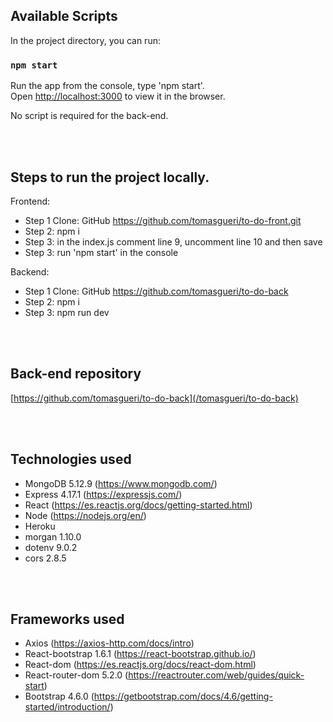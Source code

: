 ## Available Scripts

In the project directory, you can run:

### `npm start`

Run the app from the console, type 'npm start'.\
Open [http://localhost:3000](http://localhost:3000) to view it in the browser.

No script is required for the back-end.

<br>
<br>

## Steps to run the project locally. 
Frontend:
- Step 1 Clone: GitHub https://github.com/tomasgueri/to-do-front.git
- Step 2: npm i 
- Step 3: in the index.js comment line 9, uncomment line 10 and then save
- Step 3: run 'npm start' in the console

Backend: 
- Step 1 Clone: GitHub https://github.com/tomasgueri/to-do-back
- Step 2: npm i 
- Step 3: npm run dev

<br>
<br>

## Back-end repository
[https://github.com/tomasgueri/to-do-back](/tomasgueri/to-do-back)

<br>
<br>

## Technologies used
-   MongoDB 5.12.9 (https://www.mongodb.com/)
-   Express 4.17.1 (https://expressjs.com/)
-   React (https://es.reactjs.org/docs/getting-started.html)
-   Node (https://nodejs.org/en/)
-   Heroku
-   morgan 1.10.0
-   dotenv 9.0.2
-   cors 2.8.5

<br>
<br>

## Frameworks used
-   Axios (https://axios-http.com/docs/intro)
-   React-bootstrap 1.6.1 (https://react-bootstrap.github.io/)
-   React-dom (https://es.reactjs.org/docs/react-dom.html)
-   React-router-dom 5.2.0 (https://reactrouter.com/web/guides/quick-start)
-   Bootstrap 4.6.0 (https://getbootstrap.com/docs/4.6/getting-started/introduction/)